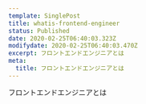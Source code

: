 ```yaml
---
template: SinglePost
title: whatis-frontend-engineer
status: Published
date: 2020-02-25T06:40:03.323Z
modifydate: 2020-02-25T06:40:03.470Z
excerpt: フロントエンドエンジニアとは
meta:
  title: フロントエンドエンジニアとは
---
```

フロントエンドエンジニアとは
